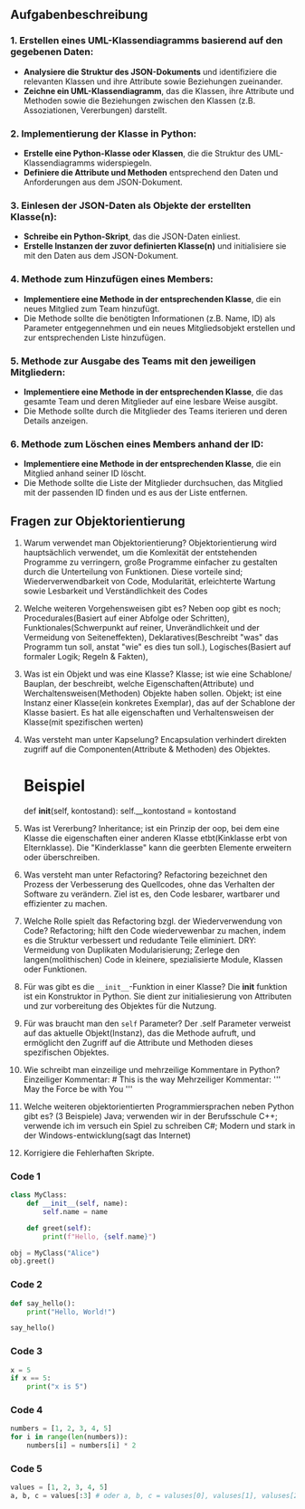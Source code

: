 ## Aufgabenbeschreibung

### 1. Erstellen eines UML-Klassendiagramms basierend auf den gegebenen Daten:
- **Analysiere die Struktur des JSON-Dokuments** und identifiziere die relevanten Klassen und ihre Attribute sowie Beziehungen zueinander.
- **Zeichne ein UML-Klassendiagramm**, das die Klassen, ihre Attribute und Methoden sowie die Beziehungen zwischen den Klassen (z.B. Assoziationen, Vererbungen) darstellt.

### 2. Implementierung der Klasse in Python:
- **Erstelle eine Python-Klasse oder Klassen**, die die Struktur des UML-Klassendiagramms widerspiegeln.
- **Definiere die Attribute und Methoden** entsprechend den Daten und Anforderungen aus dem JSON-Dokument.

### 3. Einlesen der JSON-Daten als Objekte der erstellten Klasse(n):
- **Schreibe ein Python-Skript**, das die JSON-Daten einliest.
- **Erstelle Instanzen der zuvor definierten Klasse(n)** und initialisiere sie mit den Daten aus dem JSON-Dokument.

### 4. Methode zum Hinzufügen eines Members:
- **Implementiere eine Methode in der entsprechenden Klasse**, die ein neues Mitglied zum Team hinzufügt.
- Die Methode sollte die benötigten Informationen (z.B. Name, ID) als Parameter entgegennehmen und ein neues Mitgliedsobjekt erstellen und zur entsprechenden Liste hinzufügen.

### 5. Methode zur Ausgabe des Teams mit den jeweiligen Mitgliedern:
- **Implementiere eine Methode in der entsprechenden Klasse**, die das gesamte Team und deren Mitglieder auf eine lesbare Weise ausgibt.
- Die Methode sollte durch die Mitglieder des Teams iterieren und deren Details anzeigen.

### 6. Methode zum Löschen eines Members anhand der ID:
- **Implementiere eine Methode in der entsprechenden Klasse**, die ein Mitglied anhand seiner ID löscht.
- Die Methode sollte die Liste der Mitglieder durchsuchen, das Mitglied mit der passenden ID finden und es aus der Liste entfernen.




## Fragen zur Objektorientierung

1. Warum verwendet man Objektorientierung?
    Objektorientierung wird hauptsächlich verwendet, um die Komlexität der entstehenden Programme zu verringern, große Programme einfacher zu gestalten durch die Unterteilung von Funktionen. Diese vorteile sind; Wiederverwendbarkeit von Code, Modularität, erleichterte Wartung sowie Lesbarkeit und Verständlichkeit des Codes

2. Welche weiteren Vorgehensweisen gibt es?
    Neben oop gibt es noch; 
        Procedurales(Basiert auf einer Abfolge oder Schritten), 
        Funktionales(Schwerpunkt auf reiner, Unverändlichkeit und der Vermeidung von Seiteneffekten),
        Deklaratives(Beschreibt "was" das Programm tun soll, anstat "wie" es dies tun soll.),
        Logisches(Basiert auf formaler Logik; Regeln & Fakten),

3. Was ist ein Objekt und was eine Klasse?
    Klasse; ist wie eine Schablone/ Bauplan, der beschreibt, welche Eigenschaften(Attribute) und Werchaltensweisen(Methoden) Objekte haben sollen.
    Objekt; ist eine Instanz einer Klasse(ein konkretes Exemplar), das auf der Schablone der Klasse basiert. Es hat alle eigenschaften und Verhaltensweisen der Klasse(mit spezifischen werten)

4. Was versteht man unter Kapselung?
    Encapsulation verhindert direkten zugriff auf die Componenten(Attribute & Methoden) des Objektes.
    # Beispiel
    def __init__(self, kontostand):
        self.__kontostand = kontostand

5. Was ist Vererbung?
    Inheritance; ist ein Prinzip der oop, bei dem eine Klasse die eigenschaften einer anderen Klasse etbt(Kinklasse erbt von Elternklasse). Die "Kinderklasse" kann die geerbten Elemente erweitern oder überschreiben.

6. Was versteht man unter Refactoring?
    Refactoring bezeichnet den Prozess der Verbesserung des Quellcodes, ohne das Verhalten der Software zu verändern. Ziel ist es, den Code lesbarer, wartbarer und effizienter zu machen.

7. Welche Rolle spielt das Refactoring bzgl. der Wiederverwendung von Code?
    Refactoring; hilft den Code wiedervewenbar zu machen, indem es die Struktur verbessert und redudante Teile eliminiert.
    DRY: Vermeidung von Duplikaten
    Modularisierung; Zerlege den langen(molithischen) Code in kleinere, spezialisierte Module, Klassen oder Funktionen.

8. Für was gibt es die `__init__`-Funktion in einer Klasse?
    Die __init__ funktion ist ein Konstruktor in Python. Sie dient zur initialiesierung von Attributen und zur vorbereitung des Objektes für die Nutzung.

9. Für was braucht man den `self` Parameter?
    Der .self Parameter verweist auf das aktuelle Objekt(Instanz), das die Methode aufruft, und ermöglicht den Zugriff auf die Attribute und Methoden dieses spezifischen Objektes.

10. Wie schreibt man einzeilige und mehrzeilige Kommentare in Python?
    Einzeiliger Kommentar:      # This is the way
    Mehrzeiliger Kommentar:     '''
                                May
                                the Force be with
                                You
                                '''

11. Welche weiteren objektorientierten Programmiersprachen neben Python gibt es? (3 Beispiele)
    Java; verwenden wir in der Berufsschule
    C++; verwende ich im versuch ein Spiel zu schreiben
    C#; Modern und stark in der Windows-entwicklung(sagt das Internet)

12. Korrigiere die Fehlerhaften Skripte.

### Code 1
```python
class MyClass:
    def __init__(self, name):
        self.name = name

    def greet(self):
        print(f"Hello, {self.name}")

obj = MyClass("Alice")
obj.greet()
```


### Code 2
```python
def say_hello():
    print("Hello, World!")  

say_hello()
```


### Code 3 
```python
x = 5
if x == 5:   
    print("x is 5")
```


### Code 4
```python
numbers = [1, 2, 3, 4, 5] 
for i in range(len(numbers)):
    numbers[i] = numbers[i] * 2
```


### Code 5
```python
values = [1, 2, 3, 4, 5]
a, b, c = values[:3] # oder a, b, c = valuses[0], valuses[1], valuses[2],
```
